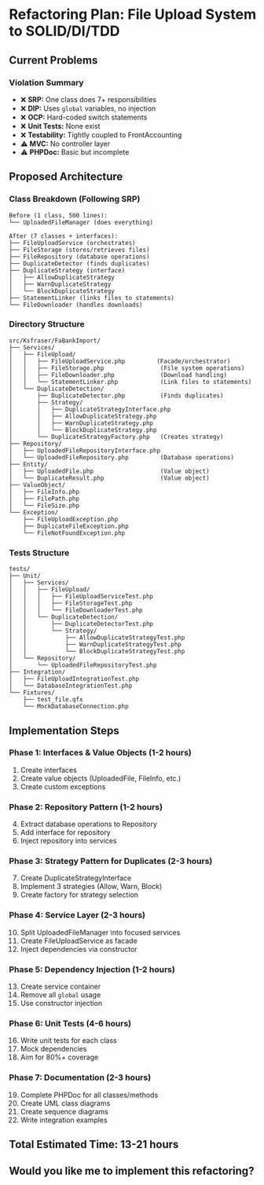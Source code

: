 # Refactoring Plan: File Upload System to SOLID/DI/TDD

## Current Problems

### Violation Summary
- ❌ **SRP:** One class does 7+ responsibilities
- ❌ **DIP:** Uses `global` variables, no injection
- ❌ **OCP:** Hard-coded switch statements
- ❌ **Unit Tests:** None exist
- ❌ **Testability:** Tightly coupled to FrontAccounting
- ⚠️ **MVC:** No controller layer
- ⚠️ **PHPDoc:** Basic but incomplete

## Proposed Architecture

### Class Breakdown (Following SRP)

```
Before (1 class, 500 lines):
└── UploadedFileManager (does everything)

After (7 classes + interfaces):
├── FileUploadService (orchestrates)
├── FileStorage (stores/retrieves files)
├── FileRepository (database operations)
├── DuplicateDetector (finds duplicates)
├── DuplicateStrategy (interface)
│   ├── AllowDuplicateStrategy
│   ├── WarnDuplicateStrategy
│   └── BlockDuplicateStrategy
├── StatementLinker (links files to statements)
└── FileDownloader (handles downloads)
```

### Directory Structure

```
src/Ksfraser/FaBankImport/
├── Services/
│   ├── FileUpload/
│   │   ├── FileUploadService.php         (Facade/orchestrator)
│   │   ├── FileStorage.php                (File system operations)
│   │   ├── FileDownloader.php             (Download handling)
│   │   └── StatementLinker.php            (Link files to statements)
│   └── DuplicateDetection/
│       ├── DuplicateDetector.php          (Finds duplicates)
│       ├── Strategy/
│       │   ├── DuplicateStrategyInterface.php
│       │   ├── AllowDuplicateStrategy.php
│       │   ├── WarnDuplicateStrategy.php
│       │   └── BlockDuplicateStrategy.php
│       └── DuplicateStrategyFactory.php   (Creates strategy)
├── Repository/
│   ├── UploadedFileRepositoryInterface.php
│   └── UploadedFileRepository.php         (Database operations)
├── Entity/
│   ├── UploadedFile.php                   (Value object)
│   └── DuplicateResult.php                (Value object)
├── ValueObject/
│   ├── FileInfo.php
│   ├── FilePath.php
│   └── FileSize.php
└── Exception/
    ├── FileUploadException.php
    ├── DuplicateFileException.php
    └── FileNotFoundException.php
```

### Tests Structure

```
tests/
├── Unit/
│   ├── Services/
│   │   ├── FileUpload/
│   │   │   ├── FileUploadServiceTest.php
│   │   │   ├── FileStorageTest.php
│   │   │   └── FileDownloaderTest.php
│   │   └── DuplicateDetection/
│   │       ├── DuplicateDetectorTest.php
│   │       └── Strategy/
│   │           ├── AllowDuplicateStrategyTest.php
│   │           ├── WarnDuplicateStrategyTest.php
│   │           └── BlockDuplicateStrategyTest.php
│   └── Repository/
│       └── UploadedFileRepositoryTest.php
├── Integration/
│   ├── FileUploadIntegrationTest.php
│   └── DatabaseIntegrationTest.php
└── Fixtures/
    ├── test_file.qfx
    └── MockDatabaseConnection.php
```

## Implementation Steps

### Phase 1: Interfaces & Value Objects (1-2 hours)

1. Create interfaces
2. Create value objects (UploadedFile, FileInfo, etc.)
3. Create custom exceptions

### Phase 2: Repository Pattern (1-2 hours)

4. Extract database operations to Repository
5. Add interface for repository
6. Inject repository into services

### Phase 3: Strategy Pattern for Duplicates (2-3 hours)

7. Create DuplicateStrategyInterface
8. Implement 3 strategies (Allow, Warn, Block)
9. Create factory for strategy selection

### Phase 4: Service Layer (2-3 hours)

10. Split UploadedFileManager into focused services
11. Create FileUploadService as facade
12. Inject dependencies via constructor

### Phase 5: Dependency Injection (1-2 hours)

13. Create service container
14. Remove all `global` usage
15. Use constructor injection

### Phase 6: Unit Tests (4-6 hours)

16. Write unit tests for each class
17. Mock dependencies
18. Aim for 80%+ coverage

### Phase 7: Documentation (2-3 hours)

19. Complete PHPDoc for all classes/methods
20. Create UML class diagrams
21. Create sequence diagrams
22. Write integration examples

## Total Estimated Time: 13-21 hours

## Would you like me to implement this refactoring?
